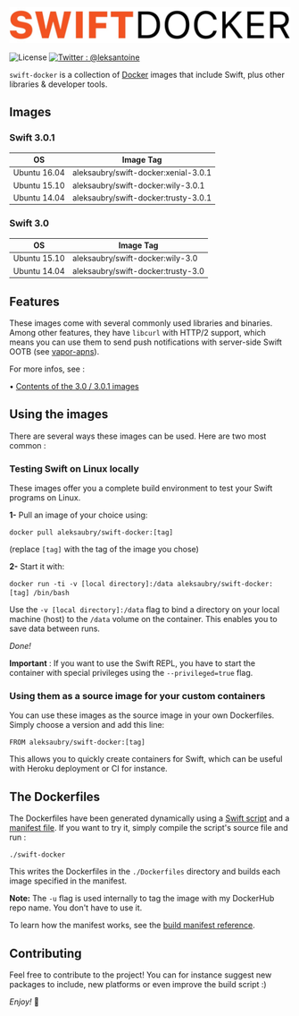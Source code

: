 ![swift-docker](assets/logo.jpg)

![License](https://img.shields.io/badge/Licence-MIT-000000.svg)
[![Twitter : @leksantoine](https://img.shields.io/badge/Twitter-%40leksantoine-6C7A89.svg)](https://twitter.com/leksantoine)

`swift-docker` is a collection of [Docker](https://docker.com/) images that include Swift, plus other libraries & developer tools.

## Images

### Swift 3.0.1

| OS           | Image Tag                            |
|--------------|--------------------------------------|
| Ubuntu 16.04 | aleksaubry/swift-docker:xenial-3.0.1 |
| Ubuntu 15.10 | aleksaubry/swift-docker:wily-3.0.1   |
| Ubuntu 14.04 | aleksaubry/swift-docker:trusty-3.0.1 |

### Swift 3.0

| OS           | Image Tag                          |
|--------------|------------------------------------|
| Ubuntu 15.10 | aleksaubry/swift-docker:wily-3.0   |
| Ubuntu 14.04 | aleksaubry/swift-docker:trusty-3.0 |

## Features

These images come with several commonly used libraries and binaries. Among other features, they have `libcurl` with HTTP/2 support, which means you can use them to send push notifications with server-side Swift OOTB (see [vapor-apns](https://github.com/matthijs2704/vapor-apns)).

For more infos, see :

• [Contents of the 3.0 / 3.0.1 images](docs/1.0-RN.md)

## Using the images

There are several ways these images can be used. Here are two most common :

### Testing Swift on Linux locally

These images offer you a complete build environment to test your Swift programs on Linux.

**1-** Pull an image of your choice using:

```
docker pull aleksaubry/swift-docker:[tag]
```

(replace `[tag]` with the tag of the image you chose)

**2-** Start it with:

```
docker run -ti -v [local directory]:/data aleksaubry/swift-docker:[tag] /bin/bash
```

Use the `-v [local directory]:/data` flag to bind a directory on your local machine (host) to the `/data` volume on the container. This enables you to save data between runs.

_Done!_

**Important** : If you want to use the Swift REPL, you have to start the container with special privileges using the `--privileged=true` flag.

### Using them as a source image for your custom containers

You can use these images as the source image in your own Dockerfiles. Simply choose a version and add this line:

```
FROM aleksaubry/swift-docker:[tag]
```

This allows you to quickly create containers for Swift, which can be useful with Heroku deployment or CI for instance.

## The Dockerfiles

The Dockerfiles have been generated dynamically using a [Swift script](swift-docker.swift) and a [manifest file](manifest.json). 
If you want to try it, simply compile the script's source file and run :

```
./swift-docker
```

This writes the Dockerfiles in the `./Dockerfiles` directory and builds each image specified in the manifest.

**Note:** The `-u` flag is used internally to tag the image with my DockerHub repo name. You don't have to use it.

To learn how the manifest works, see the [build manifest reference](docs/Manifest.md).

## Contributing

Feel free to contribute to the project! You can for instance suggest new packages to include, new platforms or even improve the build script :)

_Enjoy!_ 🐳